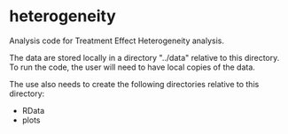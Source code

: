 # heterogeneity

Analysis code for Treatment Effect Heterogeneity analysis.

The data are stored locally in a directory "../data" relative to
this directory. To run the code, the user will need to have
local copies of the data.

The use also needs to create the following directories relative to
this directory:

 - RData
 - plots
